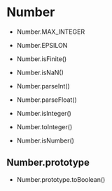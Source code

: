 Number
======

+ Number.MAX_INTEGER
+ Number.EPSILON

+ Number.isFinite()
+ Number.isNaN()
+ Number.parseInt()
+ Number.parseFloat()
+ Number.isInteger()
+ Number.toInteger()

+ Number.isNumber()

Number.prototype
----------------

+ Number.prototype.toBoolean()
